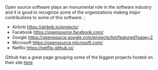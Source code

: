 Open source software plays an monumental role in the software industry and it is good to recognize some of the organizations making major contributions to some of this software.
;

- Airbnb https://airbnb.io/projects/
- Facebook https://opensource.facebook.com/
- Google https://opensource.google.com/projects/list/featured?page=2
- Microsoft https://opensource.microsoft.com/
- Netflix https://netflix.github.io/


Github has a great page grouping some of the biggest projects hosted on their site [here](https://github.com/open-source)